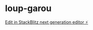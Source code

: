 # loup-garou

[Edit in StackBlitz next generation editor ⚡️](https://stackblitz.com/~/github.com/monel14/loup-garou)